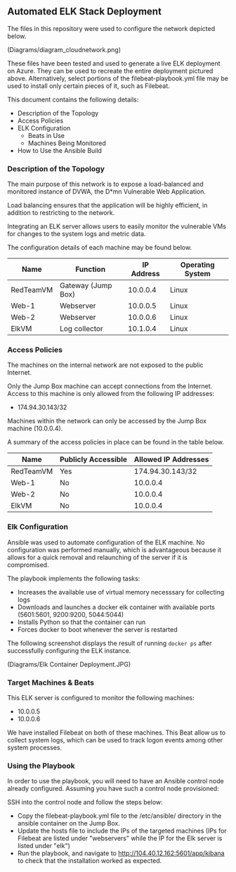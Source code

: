 ## Automated ELK Stack Deployment

The files in this repository were used to configure the network depicted below.

(Diagrams/diagram_cloudnetwork.png)

These files have been tested and used to generate a live ELK deployment on Azure. They can be used to recreate the entire deployment pictured above. Alternatively, select portions of the filebeat-playbook.yml file may be used to install only certain pieces of it, such as Filebeat.


This document contains the following details:
- Description of the Topology
- Access Policies
- ELK Configuration
  - Beats in Use
  - Machines Being Monitored
- How to Use the Ansible Build


### Description of the Topology

The main purpose of this network is to expose a load-balanced and monitored instance of DVWA, the D*mn Vulnerable Web Application.

Load balancing ensures that the application will be highly efficient, in addition to restricting  to the network.

Integrating an ELK server allows users to easily monitor the vulnerable VMs for changes to the system logs and metric data.

The configuration details of each machine may be found below.

| Name      | Function           | IP Address | Operating System |
|-----------|--------------------|------------|------------------|
| RedTeamVM | Gateway (Jump Box) | 10.0.0.4   | Linux            |
| Web-1     | Webserver          | 10.0.0.5   | Linux            |
| Web-2     | Webserver          | 10.0.0.6   | Linux            |
| ElkVM     | Log collector      | 10.1.0.4   | Linux            |

### Access Policies

The machines on the internal network are not exposed to the public Internet. 

Only the Jump Box machine can accept connections from the Internet. Access to this machine is only allowed from the following IP addresses:
- 174.94.30.143/32

Machines within the network can only be accessed by the Jump Box machine (10.0.0.4).

A summary of the access policies in place can be found in the table below.

| Name      | Publicly Accessible | Allowed IP Addresses |
|-----------|---------------------|----------------------|
| RedTeamVM | Yes                 | 174.94.30.143/32     |
| Web-1     | No                  | 10.0.0.4             |
| Web-2     | No                  | 10.0.0.4             |
| ElkVM     | No                  | 10.0.0.4             |

### Elk Configuration

Ansible was used to automate configuration of the ELK machine. No configuration was performed manually, which is advantageous because it allows for a quick removal and relaunching of the server if it is compromised. 

The playbook implements the following tasks:
- Increases the available use of virtual memory necesssary for collecting logs
- Downloads and launches a docker elk container with available ports (5601:5601, 9200:9200, 5044:5044)
- Installs Python so that the container can run
- Forces docker to boot whenever the server is restarted

The following screenshot displays the result of running `docker ps` after successfully configuring the ELK instance.

(Diagrams/Elk Container Deployment.JPG)

### Target Machines & Beats
This ELK server is configured to monitor the following machines:
- 10.0.0.5
- 10.0.0.6

We have installed Filebeat on both of these machines. This Beat allow us to collect system logs, which can be used to track logon events among other system processes.

### Using the Playbook
In order to use the playbook, you will need to have an Ansible control node already configured. Assuming you have such a control node provisioned: 

SSH into the control node and follow the steps below:
- Copy the filebeat-playbook.yml file to the /etc/ansible/ directory in the ansible container on the Jump Box.
- Update the hosts file to include the IPs of the targeted machines (IPs for Filebeat are listed under "webservers" while the IP for the Elk server is listed under "elk")
- Run the playbook, and navigate to http://104.40.12.162:5601/app/kibana to check that the installation worked as expected.
